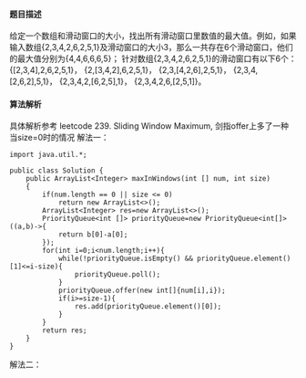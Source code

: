 #### 题目描述
给定一个数组和滑动窗口的大小，找出所有滑动窗口里数值的最大值。例如，如果输入数组{2,3,4,2,6,2,5,1}及滑动窗口的大小3，那么一共存在6个滑动窗口，他们的最大值分别为{4,4,6,6,6,5}； 针对数组{2,3,4,2,6,2,5,1}的滑动窗口有以下6个： {[2,3,4],2,6,2,5,1}， {2,[3,4,2],6,2,5,1}， {2,3,[4,2,6],2,5,1}， {2,3,4,[2,6,2],5,1}， {2,3,4,2,[6,2,5],1}， {2,3,4,2,6,[2,5,1]}。

#### 算法解析
具体解析参考 leetcode 239. Sliding Window Maximum, 剑指offer上多了一种当size=0时的情况
解法一：
```
import java.util.*;

public class Solution {
    public ArrayList<Integer> maxInWindows(int [] num, int size)
    {
        if(num.length == 0 || size <= 0)
            return new ArrayList<>();
        ArrayList<Integer> res=new ArrayList<>();
        PriorityQueue<int []> priorityQueue=new PriorityQueue<int[]>((a,b)->{
            return b[0]-a[0];
        });
        for(int i=0;i<num.length;i++){
            while(!priorityQueue.isEmpty() && priorityQueue.element()[1]<=i-size){
                priorityQueue.poll();
            }
            priorityQueue.offer(new int[]{num[i],i});
            if(i>=size-1){
                res.add(priorityQueue.element()[0]);
            }
        }
        return res;
    }
}
```
解法二：
